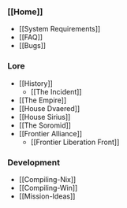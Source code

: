 ### [[Home]]
* [[System Requirements]]
* [[FAQ]]
* [[Bugs]]
### Lore
* [[History]]
  * [[The Incident]]
* [[The Empire]]
* [[House Dvaered]]
* [[House Sirius]]
* [[The Soromid]]
* [[Frontier Alliance]]
  * [[Frontier Liberation Front]]
### Development
* [[Compiling-Nix]]
* [[Compiling-Win]]
* [[Mission-Ideas]]